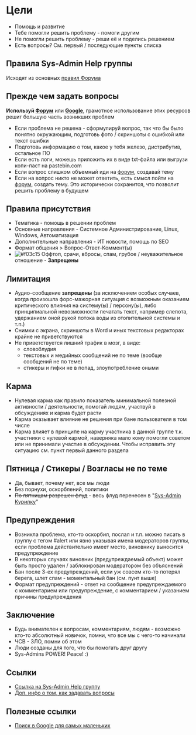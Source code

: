 # Цели
* Помощь и развитие
* Тебе помогли решить проблему - помоги другим
* Не помогли решить проблему - реши её и поделись решением
* Есть вопросы? См. первый / последующие пункты списка

## Правила Sys-Admin Help группы
Исходят из основных [правил Форума](https://github.com/m0zgen/forum-chat-rules/blob/master/Forum-rules.md)

## Прежде чем задать вопросы
**Используй [Форум](https://forum.sys-adm.in)** или **[Google](https://google.com)**, грамотное использование этих ресурсов решит большую часть возникших проблем
* Если проблема не решена - сформулируй вопрос, так что бы было понятно окружающим, подготовь фото / скриншоты с ошибкой или текст ошибки
* Подготовь информацию о том, какое у тебя железо, дистрибутив, остальное ПО
* Если есть логи, можешь приложить их в виде txt-файла или выгрузи копи-паст на pastebin.com
* Если вопрос слишком объемный иди на [форум](https://forum.sys-adm.in), создавай тему
* Если на вопрос никто не может ответить, есть смысл пойти на [форум](https://forum.sys-adm.in), создать тему. Это исторически сохранится, что позволит решить проблему в будущем

## Правила присутствия
* Тематика - помощь в решении проблем
* Основные направления - Системное Администрирование, Linux, Windows, Автоматизация
* Дополнительные направления - ИТ новости, помощь по SEO
* Формат общения > Вопрос-Ответ-Коммент(ы)
* ![#f03c15](https://placehold.it/15/f03c15/000000?text=+) Оффтоп, срачи, вбросы, спам, грубое / неуважительное отношение - **Запрещены**

## Лимитация
* Аудио-сообщение **запрещены** (за исключением особых случаев, когда произошла форс-мажорная ситуация с возможным оказанием критического влияния на систему(ы) / персону(ы), либо принципиальной невозможности печатать текст, например слепота, удержанием оной рукой потока воды из отопительной системы и т.п.)
* Снимки с экрана, скриншоты в Word и иных текстовых редакторах крайне не приветствуются
* Не приветствуется лишний трафик в мозг, в виде:
    * словоблудия
	* текстовых и медийных сообщений не по теме (вообще сообщений не по теме)
	* стикеры и гифки не в попад, злоупотребление оными

## Карма
* Нулевая карма как правило показатель минимальной полезной активности / деятельности, помогай людям, участвуй в обсуждениях и карма будет расти
* Карма оказывает влияние не решения при бане пользователя в том числе
* Карма влияет в принципе на карму участника в данной группе т.к. участники с нулевой кармой, наверняка мало кому помогли советом или не принимали участие в обсуждении. Чтобы исправить эту ситуацию см. пункт первый данного раздела

## Пятница / Стикеры / Возгласы не по теме
* Да, бывает, почему нет, все мы люди
* Без порнухи, оскорблений, политики
* ~~По пятницам разрешен флуд~~ - весь флуд перенесен в "[Sys-Admin Курилку](https://t.me/sys_admin_smoke)"

## Предупреждения
* Возникла проблема, кто-то оскорбил, послал и т.п. можно писать в группу с тегом #alert или явно указывая имена модераторов группы, если проблема действительно имеет место, виновнику выносится предупреждение
* В некоторых случаях виновник (предупреждаемый объект) может быть просто удален / заблокирован модератором без объяснений
* Бан после 3-ех предупреждений, если уж совсем кто-то потерял берега, шлет спам - моментальный бан (см. пунт выше)
* Формат предупреждений - ответ на сообщение предупреждаемого с комментарием или предупреждение, с комментарием / указанием причины предупреждения
## Заключение
* Будь внимателен к вопросам, комментариям, людям - возможно кто-то абсолютный новичок, помни, что все мы с чего-то начинали
* ЧСВ - ЗЛО, помни об этом
* Люди созданы для того, что бы помогать друг другу
* Sys-Admins POWER! Peace! :)
## Ссылки
* [Ссылка на Sys-Admin Help группу](https://telegram.me/sysadm_in)
* [Доп. инфо о том, как задавать вопросы](http://maddog.sitengine.ru/smart-question-ru.html)

## Полезные ссылки
* [Поиск в Google для самых маленьких](https://forum.sys-adm.in/t/poisk-v-google-dlya-samyh-malenkih/7276)